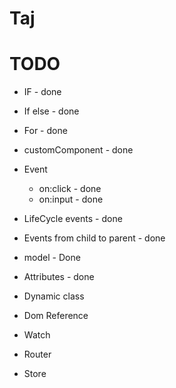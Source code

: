 # Taj

# TODO 

* IF - done
* If else - done
* For - done
* customComponent - done
* Event 
  * on:click - done
  * on:input - done

* LifeCycle events - done
* Events from child to parent - done
* model - Done
* Attributes - done
* Dynamic class 
* Dom Reference
* Watch
* Router
* Store
